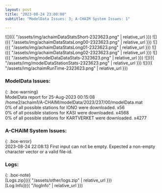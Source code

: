```yaml
---
layout: post
title: "2023-08-24 23:00:00"
subtitle: "ModelData Issues: 3; A-CHAIM System Issues: 1"

---
```


![]({{ "/assets/img/achaimDataStatsShort-2323623.png" | relative_url }})
![]({{ "/assets/img/achaimDataStatsLong00-2323623.png" | relative_url }})
![]({{ "/assets/img/achaimDataStatsLong01-2323623.png" | relative_url }})
![]({{ "/assets/img/achaimDataStatsLong02-2323623.png" | relative_url }})
![]({{ "/assets/img/modelDataDataStats-2323623.png" | relative_url }})
![]({{ "/assets/img/modelDataStationStats-2323623.png" | relative_url }})
![]({{ "/assets/img/achaimRunTime-2323623.png" | relative_url }})


### ModelData Issues:  
  
{: .box-warning}  
 ModelData report for 25-Aug-2023 00:15:08   
 /home2/achaim1/A-CHAIM/modelData/2023/237/00/modelData.mat   
 0% of all possible stations for IONO were downloaded. x56   
 0% of all possible stations for KASI were downloaded. x4568   
 0% of all possible stations for KARTVERKET were downloaded. x4277   
  
### A-CHAIM System Issues:  
  
{: .box-error}  
2023-08-24 22:08:13 First input can not be empty. Expected a non-empty character vector or a valid file-id.  

### Logs:  
  
{: .box-note}  
[Logs.zip]({{ "/assets/other/logs.zip" | relative_url }})  
[Log Info]({{ "/logInfo" | relative_url }})  
